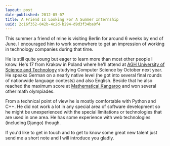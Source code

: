 ```yaml
---
layout: post
date-published: 2012-05-07
title: A Friend Is Looking For A Summer Internship
uuid: 2c16f352-042b-4c2d-b294-d9d3f34ba0f4
---
```

This summer a friend of mine is visiting Berlin for around 6 weeks by end of June. 
I encouraged him to work somewhere to get an impression of working in technology companies during that time.

He is still quite young but eager to learn more than most other people I know.  He's 17 from
Krakow in Poland where he'll attend at [AGH University of Science and
Technology](http://www.agh.edu.pl/en) studying Computer Science by October next year. He
speaks German on a nearly native level (he got into several final rounds of nationwide
language contests) and also English.
Beside that he also reached the maximum score at
[Mathematical Kangaroo](http://en.wikipedia.org/wiki/Mathematical_Kangaroo) and won several
other math olympiades.

From a technical point of view he is mostly comfortable with Python and C++. He did not work
a lot in any special area of software development so he might be unexperienced with the
special limitations or technologies that are used in one area. He has some experience with
web technologies (including Django) though.

If you'd like to get in touch and to get to know some great new talent just send me a short
note and I will introduce you gladly.
